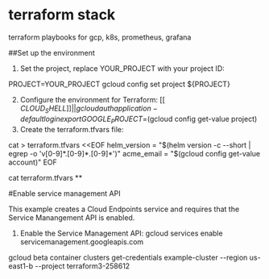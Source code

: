 # terraform stack
terraform playbooks for gcp, k8s, prometheus, grafana


##Set up the environment

1. Set the project, replace YOUR_PROJECT with your project ID:

PROJECT=YOUR_PROJECT
gcloud config set project ${PROJECT}

2. Configure the environment for Terraform:
[[ $CLOUD_SHELL ]] || gcloud auth application-default login
export GOOGLE_PROJECT=$(gcloud config get-value project)
3. Create the terraform.tfvars file:

cat > terraform.tfvars <<EOF
helm_version = "$(helm version -c --short | egrep -o 'v[0-9]*.[0-9]*.[0-9]*')"
acme_email = "$(gcloud config get-value account)"
EOF

cat terraform.tfvars
**

#Enable service management API

This example creates a Cloud Endpoints service and requires that the Service Manangement API is enabled.

1. Enable the Service Management API:
gcloud services enable servicemanagement.googleapis.com


gcloud beta container clusters get-credentials example-cluster --region us-east1-b --project terraform3-258612

